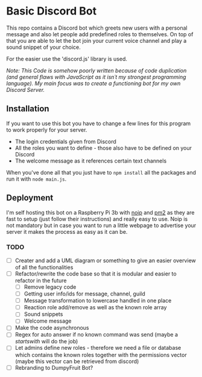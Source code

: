 # Basic Discord Bot

This repo contains a Discord bot which greets new users with a personal message and also let people add predefined roles to themselves. On top of that you are able to let the bot join your current voice channel and play a sound snippet of your choice.

For the easier use the 'discord.js' library is used.

*Note: This Code is somehow poorly written because of code duplication (and general flaws with JavaScript as it isn´t my strongest programming language). My main focus was to create a functioning bot for my own Discord Server.*

## Installation

If you want to use this bot you have to change a few lines for this program to work properly for your server.

- The login credentials given from Discord
- All the roles you want to define - those also have to be defined on your Discord
- The welcome message as it references certain text channels

When you've done all that you just have to ``npm install`` all the packages and run it with ``node main.js``.

## Deployment

I'm self hosting this bot on a Raspberry Pi 3b with [noip](https://www.noip.com/) and [pm2](https://pm2.keymetrics.io/docs/usage/quick-start/) as they are fast to setup (just follow their instructions) and really easy to use. Noip is not mandatory but in case you want to run a little webpage to advertise your server it makes the process as easy as it can be.

### TODO

- [ ] Creater and add a UML diagram or something to give an easier overview of all the functionalities
- [ ] Refactor/rewrite the code base so that it is modular and easier to refactor in the future
  - [ ] Remove legacy code
  - [ ] Getting user info/ids for message, channel, guild
  - [ ] Message transformation to lowercase handled in one place
  - [ ] Reaction role add/remove as well as the known role array
  - [ ] Sound snippets
  - [ ] Welcome message
- [ ] Make the code asynchronous
- [ ] Regex for auto answer if no known command was send (maybe a *startswith* will do the job)
- [ ] Let admins define new roles - therefore we need a file or database which contains the known roles together with the permissions vector (maybe this vector can be retrieved from discord)
- [ ] Rebranding to DumpyFruit Bot?
